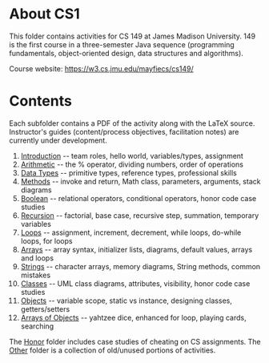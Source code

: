 # About CS1

This folder contains activities for CS 149 at James Madison University.
149 is the first course in a three-semester Java sequence (programming fundamentals, object-oriented design, data structures and algorithms).

Course website: https://w3.cs.jmu.edu/mayfiecs/cs149/

# Contents

Each subfolder contains a PDF of the activity along with the LaTeX source.
Instructor's guides (content/process objectives, facilitation notes) are currently under development.

1. [Introduction](Act01) -- team roles, hello world, variables/types, assignment
2. [Arithmetic](Act02) -- the % operator, dividing numbers, order of operations
3. [Data Types](Act03) -- primitive types, reference types, professional skills
4. [Methods](Act04) -- invoke and return, Math class, parameters, arguments, stack diagrams
5. [Boolean](Act05) -- relational operators, conditional operators, honor code case studies
6. [Recursion](Act06) -- factorial, base case, recursive step, summation, temporary variables
7. [Loops](Act07) -- assignment, increment, decrement, while loops, do-while loops, for loops
8. [Arrays](Act08) -- array syntax, initializer lists, diagrams, default values, arrays and loops
9. [Strings](Act09) -- character arrays, memory diagrams, String methods, common mistakes
10. [Classes](Act10) -- UML class diagrams, attributes, visibility, honor code case studies
11. [Objects](Act11) -- variable scope, static vs instance, designing classes, getters/setters
12. [Arrays of Objects](Act12) -- yahtzee dice, enhanced for loop, playing cards, searching

The [Honor](Honor) folder includes case studies of cheating on CS assignments.
The [Other](Other) folder is a collection of old/unused portions of activities.
